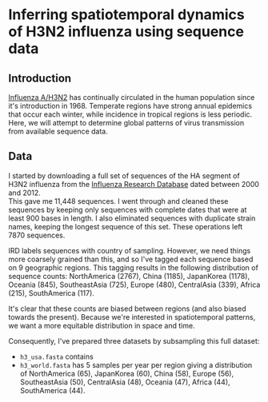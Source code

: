 # Inferring spatiotemporal dynamics of H3N2 influenza using sequence data

## Introduction

[Influenza A/H3N2](http://en.wikipedia.org/wiki/Influenza_A_virus_subtype_H3N2) has continually circulated in the human population since it's introduction in 1968.
Temperate regions have strong annual epidemics that occur each winter, while incidence in tropical regions is less periodic.
Here, we will attempt to determine global patterns of virus transmission from available sequence data.

## Data

I started by downloading a full set of sequences of the HA segment of H3N2 influenza from the [Influenza Research Database](http://www.fludb.org) dated between 2000 and 2012.  
This gave me 11,448 sequences.
I went through and cleaned these sequences by keeping only sequences with complete dates that were at least 900 bases in length.
I also eliminated sequences with duplicate strain names, keeping the longest sequence of this set.
These operations left 7870 sequences.

IRD labels sequences with country of sampling.
However, we need things more coarsely grained than this, and so I've tagged each sequence based on 9 geographic regions.
This tagging results in the following distribution of sequence counts: NorthAmerica (2767), China (1185), JapanKorea (1178), Oceania (845), SoutheastAsia (725), Europe (480), CentralAsia (339), Africa (215), SouthAmerica (117).

It's clear that these counts are biased between regions (and also biased towards the present).
Because we're interested in spatiotemporal patterns, we want a more equitable distribution in space and time.

Consequently, I've prepared three datasets by subsampling this full dataset:

- `h3_usa.fasta` contains
- `h3_world.fasta` has 5 samples per year per region giving a distribution of NorthAmerica (65), JapanKorea (60), China (58), Europe (56), SoutheastAsia (50), CentralAsia (48), Oceania (47), Africa (44), SouthAmerica (44).

